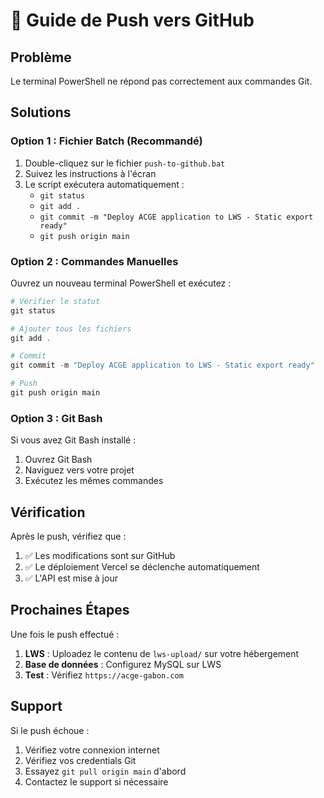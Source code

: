 # 🚀 Guide de Push vers GitHub

## Problème
Le terminal PowerShell ne répond pas correctement aux commandes Git.

## Solutions

### Option 1 : Fichier Batch (Recommandé)
1. Double-cliquez sur le fichier `push-to-github.bat`
2. Suivez les instructions à l'écran
3. Le script exécutera automatiquement :
   - `git status`
   - `git add .`
   - `git commit -m "Deploy ACGE application to LWS - Static export ready"`
   - `git push origin main`

### Option 2 : Commandes Manuelles
Ouvrez un nouveau terminal PowerShell et exécutez :

```powershell
# Vérifier le statut
git status

# Ajouter tous les fichiers
git add .

# Commit
git commit -m "Deploy ACGE application to LWS - Static export ready"

# Push
git push origin main
```

### Option 3 : Git Bash
Si vous avez Git Bash installé :
1. Ouvrez Git Bash
2. Naviguez vers votre projet
3. Exécutez les mêmes commandes

## Vérification

Après le push, vérifiez que :
1. ✅ Les modifications sont sur GitHub
2. ✅ Le déploiement Vercel se déclenche automatiquement
3. ✅ L'API est mise à jour

## Prochaines Étapes

Une fois le push effectué :
1. **LWS** : Uploadez le contenu de `lws-upload/` sur votre hébergement
2. **Base de données** : Configurez MySQL sur LWS
3. **Test** : Vérifiez `https://acge-gabon.com`

## Support

Si le push échoue :
1. Vérifiez votre connexion internet
2. Vérifiez vos credentials Git
3. Essayez `git pull origin main` d'abord
4. Contactez le support si nécessaire
